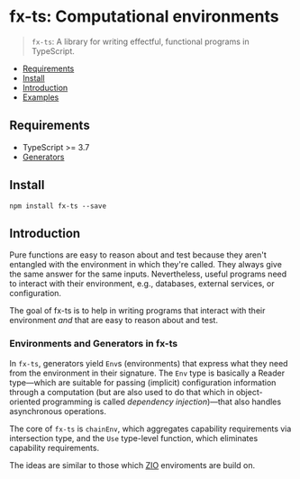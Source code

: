 # fx-ts: Computational environments

> `fx-ts`: A library for writing effectful, functional programs in TypeScript.

* [Requirements](#requirements)
* [Install](#install)
* [Introduction](#introduction)
* [Examples](examples)

## Requirements

* TypeScript >= 3.7
* [Generators](https://developer.mozilla.org/en-US/docs/Web/JavaScript/Reference/Statements/function*)

## Install

```shell
npm install fx-ts --save
```

## Introduction

Pure functions are easy to reason about and test because they aren't entangled with the environment in which they're called. They always give the same answer for the same inputs. Nevertheless, useful programs need to interact with their environment, e.g., databases, external services, or configuration.

The goal of fx-ts is to help in writing programs that interact with their environment _and_ that are easy to reason about and test.

### Environments and Generators in fx-ts

In `fx-ts`, generators yield `Env`s (environments) that express what they need from the environment in their signature.  The `Env` type is basically a Reader type—which are suitable for passing (implicit) configuration information through a computation (but are also used to do that which in object-oriented programming is called _dependency injection_)—that also handles asynchronous operations.

The core of `fx-ts` is `chainEnv`, which aggregates capability requirements via intersection type, and the `Use` type-level function, which eliminates capability requirements.

The ideas are similar to those which [ZIO](https://zio.dev/) enviroments are build on.
